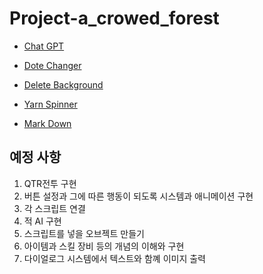 # Project-a_crowed_forest

* [Chat GPT](https://chatgpt.com/gpts)

* [Dote Changer](https://giventofly.github.io/pixelit/#tryit)

* [Delete Background](https://www.adobe.com/kr/express/feature/image/remove-background)

* [Yarn Spinner](https://try.yarnspinner.dev/)

* [Mark Down](https://inpa.tistory.com/entry/MarkDown-%F0%9F%93%9A-%EB%A7%88%ED%81%AC%EB%8B%A4%EC%9A%B4-%EB%AC%B8%EB%B2%95-%F0%9F%92%AF-%EC%A0%95%EB%A6%AC)

예정 사항
-----------
1. QTR전투 구현
2. 버튼 설정과 그에 따른 행동이 되도록 시스템과 애니메이션 구현
3. 각 스크립트 연결
4. 적 AI 구현
5. 스크립트를 넣을 오브젝트 만들기
6. 아이템과 스킬 장비 등의 개념의 이해와 구현
7. 다이얼로그 시스템에서 텍스트와 함꼐 이미지 출력
